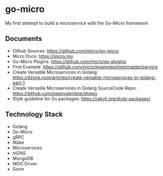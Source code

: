# go-micro

My first attempt to build a microservice with the Go-Micro framework

## Documents

- Github Sources: <https://github.com/micro/go-micro>
- Micro Docs: <https://micro.mu>
- Go-Micro Plugins: <https://github.com/micro/go-plugins>
- First Example: <https://github.com/micro/examples/tree/master/service>
- Create Versatile Microservices in Golang: <https://dzone.com/articles/create-versatile-microservices-in-golang-part-1>
- Create Versatile Microservices in Golang SourceCode Repo: <https://github.com/ewanvalentine/shippy>
- Style guideline for Go packages: <https://rakyll.org/style-packages/>

## Technology Stack

- Golang
- Go-Micro
- gRPC
- Make
- Microservices
- mDNS
- MongoDB
- MGO Driver
- Gorm
